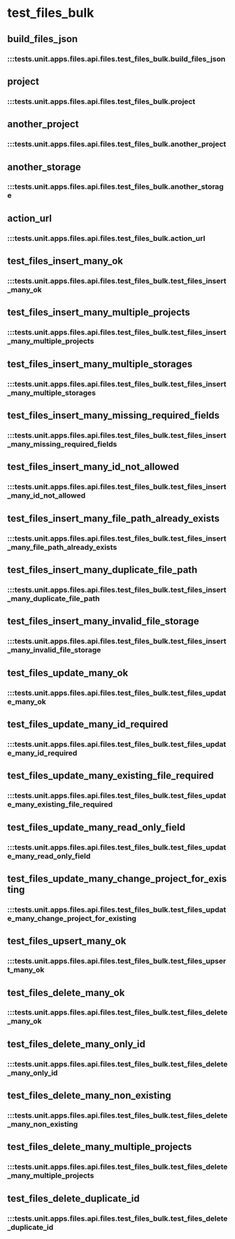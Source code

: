 # test_files_bulk

## build_files_json

### :::tests.unit.apps.files.api.files.test_files_bulk.build_files_json

## project

### :::tests.unit.apps.files.api.files.test_files_bulk.project

## another_project

### :::tests.unit.apps.files.api.files.test_files_bulk.another_project

## another_storage

### :::tests.unit.apps.files.api.files.test_files_bulk.another_storage

## action_url

### :::tests.unit.apps.files.api.files.test_files_bulk.action_url

## test_files_insert_many_ok

### :::tests.unit.apps.files.api.files.test_files_bulk.test_files_insert_many_ok

## test_files_insert_many_multiple_projects

### :::tests.unit.apps.files.api.files.test_files_bulk.test_files_insert_many_multiple_projects

## test_files_insert_many_multiple_storages

### :::tests.unit.apps.files.api.files.test_files_bulk.test_files_insert_many_multiple_storages

## test_files_insert_many_missing_required_fields

### :::tests.unit.apps.files.api.files.test_files_bulk.test_files_insert_many_missing_required_fields

## test_files_insert_many_id_not_allowed

### :::tests.unit.apps.files.api.files.test_files_bulk.test_files_insert_many_id_not_allowed

## test_files_insert_many_file_path_already_exists

### :::tests.unit.apps.files.api.files.test_files_bulk.test_files_insert_many_file_path_already_exists

## test_files_insert_many_duplicate_file_path

### :::tests.unit.apps.files.api.files.test_files_bulk.test_files_insert_many_duplicate_file_path

## test_files_insert_many_invalid_file_storage

### :::tests.unit.apps.files.api.files.test_files_bulk.test_files_insert_many_invalid_file_storage

## test_files_update_many_ok

### :::tests.unit.apps.files.api.files.test_files_bulk.test_files_update_many_ok

## test_files_update_many_id_required

### :::tests.unit.apps.files.api.files.test_files_bulk.test_files_update_many_id_required

## test_files_update_many_existing_file_required

### :::tests.unit.apps.files.api.files.test_files_bulk.test_files_update_many_existing_file_required

## test_files_update_many_read_only_field

### :::tests.unit.apps.files.api.files.test_files_bulk.test_files_update_many_read_only_field

## test_files_update_many_change_project_for_existing

### :::tests.unit.apps.files.api.files.test_files_bulk.test_files_update_many_change_project_for_existing

## test_files_upsert_many_ok

### :::tests.unit.apps.files.api.files.test_files_bulk.test_files_upsert_many_ok

## test_files_delete_many_ok

### :::tests.unit.apps.files.api.files.test_files_bulk.test_files_delete_many_ok

## test_files_delete_many_only_id

### :::tests.unit.apps.files.api.files.test_files_bulk.test_files_delete_many_only_id

## test_files_delete_many_non_existing

### :::tests.unit.apps.files.api.files.test_files_bulk.test_files_delete_many_non_existing

## test_files_delete_many_multiple_projects

### :::tests.unit.apps.files.api.files.test_files_bulk.test_files_delete_many_multiple_projects

## test_files_delete_duplicate_id

### :::tests.unit.apps.files.api.files.test_files_bulk.test_files_delete_duplicate_id

